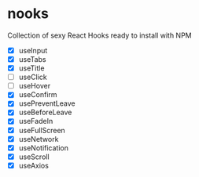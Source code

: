 # nooks

Collection of sexy React Hooks ready to install with NPM

- [x] useInput
- [x] useTabs
- [x] useTitle
- [ ] useClick
- [ ] useHover
- [x] useConfirm
- [x] usePreventLeave
- [x] useBeforeLeave
- [x] useFadeIn
- [x] useFullScreen
- [x] useNetwork
- [x] useNotification
- [x] useScroll
- [x] useAxios
